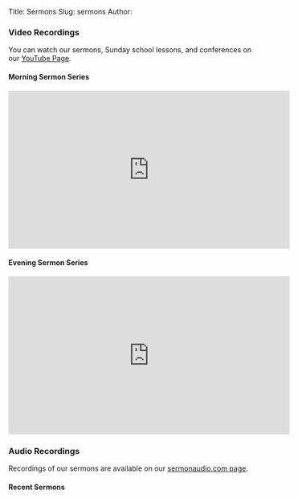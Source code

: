 Title: Sermons
Slug: sermons
Author:

<div class="row">
<div class="col-lg-5 col-md-12">
<h3>Video Recordings</h3>

You can watch our sermons, Sunday school lessons, and conferences on our <a href="https://www.youtube.com/channel/UCk0RaoXLCsZHd0Z8FrHa5aw">YouTube Page</a>.

<h4>Morning Sermon Series</h4>

<div class="embed-responsive embed-responsive-16by9">
<iframe width="560" height="315" src="https://www.youtube.com/embed/videoseries?list=PLXqNhbObfqJom8h7opZSBtLCZyc1rJzPv" frameborder="0" class="embed-responsive-item" allowfullscreen></iframe>
</div>

<h4>Evening Sermon Series</h4>

<div class="embed-responsive embed-responsive-16by9">
<iframe width="560" height="315" src="https://www.youtube.com/embed/videoseries?list=PLXqNhbObfqJrV5Tt1CPf033OukUiDY09Y" frameborder="0" allowfullscreen></iframe>
</div>

</div>
<div class="col-lg-7 col-md-12">

<h3>Audio Recordings</h3>

Recordings of our sermons are available on our <a href="http://www.sermonaudio.com/source_detail.asp?sourceid=shiloh">sermonaudio.com page</a>.

<h4>Recent Sermons</h4>

<div class="well">
<SCRIPT type="text/javascript">
  document.write("<" + "script src='http://www.sermonaudio.com/code_sermonlist.asp?sourceid=shiloh&rows=10&hideheader=true&sourcehref=" + escape(location.href) + "'><","/script>");</SCRIPT>
</div>

</div>
</div>